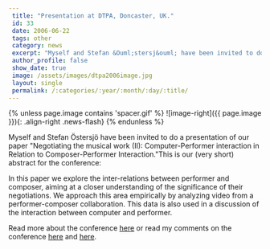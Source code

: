 ```yaml
---
 title: "Presentation at DTPA, Doncaster, UK."
 id: 33
 date: 2006-06-22
 tags: other
 category: news
 excerpt: "Myself and Stefan &Ouml;stersj&ouml; have been invited to do a presentation of our paper 'Negotiating the musical work (II): Computer-Performer interaction in Relation to Composer-Performer Interactio..."
 author_profile: false
 show_date: true
 image: /assets/images/dtpa2006image.jpg
 layout: single
 permalink: /:categories/:year/:month/:day/:title/
---
```

{% unless page.image contains 'spacer.gif' %}
   ![image-right]({{ page.image }}){: .align-right .news-flash}
{% endunless %}

Myself and Stefan &Ouml;stersj&ouml; have been invited to do a presentation of our paper "Negotiating the musical work (II): Computer-Performer interaction in Relation to Composer-Performer Interaction."This is our (very short) abstract for the conference:


In this paper we explore the inter-relations between performer and
composer, aiming at a closer understanding of the significance of
their negotiations. We approach this area empirically by analyzing
video from a performer-composer collaboration. This data is also used
in a discussion of the interaction between computer and performer.


Read more about the conference <a href="http://www.don.ac.uk/ipa/frameset/index2.html">here</a> or read my comments on the conference <a href="http://www.henrikfrisk.com/diary/archives/2006/06/dtpa_2006_donca.php">here</a> and <a href="http://www.henrikfrisk.com/diary/archives/2006/06/dtpa_2006_donca_1.php">here</a>.

